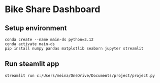 # Bike Share Dashboard

## Setup environment
```
conda create --name main-ds python=3.12
conda activate main-ds
pip install numpy pandas matplotlib seaborn jupyter streamlit
```

## Run steamlit app
```
streamlit run c:/Users/meina/OneDrive/Documents/project/project.py
```
